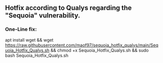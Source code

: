 ## Hotfix according to Qualys regarding the "Sequoia" vulnerability.

### One-Line fix:
apt install wget && wget https://raw.githubusercontent.com/maof97/sequoia_hotfix_qualys/main/Sequoia_Hotfix_Qualys.sh && chmod +x Sequoia_Hotfix_Qualys.sh && sudo bash Sequoia_Hotfix_Qualys.sh
